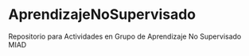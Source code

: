 # AprendizajeNoSupervisado
Repositorio para Actividades en Grupo de Aprendizaje No Supervisado MIAD
